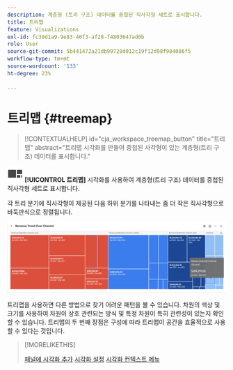 ```yaml
---
description: 계층형 (트리 구조) 데이터를 중첩된 직사각형 세트로 표시합니다.
title: 트리맵
feature: Visualizations
exl-id: fc39d1a9-9e83-40f3-af28-f4803647ad0b
role: User
source-git-commit: 5b441472a21db99728d012c19f12d98f984086f5
workflow-type: tm+mt
source-wordcount: '133'
ht-degree: 23%

---
```


# 트리맵 {#treemap}

<!-- markdownlint-disable MD034 -->

>[!CONTEXTUALHELP]
>id="cja_workspace_treemap_button"
>title="트리맵"
>abstract="트리맵 시각화를 만들어 중첩된 사각형이 있는 계층형(트리 구조) 데이터를 표시합니다."

<!-- markdownlint-enable MD034 -->


![GraphTree](/help/assets/icons/GraphTree.svg) **[!UICONTROL 트리맵]** 시각화를 사용하여 계층형(트리 구조) 데이터를 중첩된 직사각형 세트로 표시합니다.

각 트리 분기에 직사각형이 제공된 다음 하위 분기를 나타내는 좀 더 작은 직사각형으로 바둑판식으로 정렬됩니다.

![하위 분기를 나타내는 더 작은 역행렬의 타일을 표시하는 트리맵 예입니다.](assets/treemap.png)

트리맵을 사용하면 다른 방법으로 찾기 어려운 패턴을 볼 수 있습니다. 차원의 색상 및 크기를 사용하여 차원이 상호 관련되는 방식 및 특정 차원이 특히 관련성이 있는지 확인할 수 있습니다. 트리맵의 두 번째 장점은 구성에 따라 트리맵이 공간을 효율적으로 사용할 수 있다는 것입니다.


>[!MORELIKETHIS]
>
>[패널에 시각화 추가](/help/analysis-workspace/visualizations/freeform-analysis-visualizations.md#add-visualizations-to-a-panel)
>[시각화 설정](/help/analysis-workspace/visualizations/freeform-analysis-visualizations.md#settings)
>[시각화 컨텍스트 메뉴](/help/analysis-workspace/visualizations/freeform-analysis-visualizations.md#context-menu)
>


